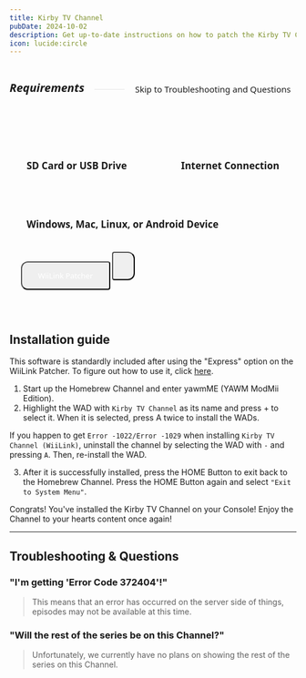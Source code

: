 ```yaml
---
title: Kirby TV Channel
pubDate: 2024-10-02
description: Get up-to-date instructions on how to patch the Kirby TV Channel!
icon: lucide:circle
---
```

<div style="display: flex; gap:8px; align-items: center;">
  <h5 style="font-family: system-ui; font-size:20px;">Requirements</h5>
  <hr style="flex-grow: 1; border: none; opacity:0.1; border-top: 2px solid var(--color); margin-left: 10px">
  <a href="#troubleshooting-questions" style="text-decoration:none;">
  <div style="font-family:system-ui; font-size:15px; padding:5px 10px; border-radius:80px; border:2px solid var(--border-color); background-color: var(--bg-color-tertiary);">Skip to Troubleshooting and Questions</div>
  </a>
</div>
<div style="display:flex; gap:13px; margin-top:10px;background-color:var(--bg-color-tertiary); border:2px solid var(--border-color); align-items:center; justify-content:space-between; padding:35px 20px 30px 20px; border-radius:12px; flex-wrap:wrap; position:relative;"><h4 style="font-size:17px; font-family:system-ui; padding:10px; border:0px solid #00000060; border-radius:8px;"><i class="fa-solid fa-sd-card"></i> SD Card or USB Drive</h4> <h4 style="font-size:17px; font-family:system-ui; padding:10px; border:0px solid #00000060; border-radius:8px;"><i class="fa-solid fa-globe"></i> Internet Connection</h4> <h4 style="font-size:17px; font-family:system-ui; padding:10px; border:0px solid #00000060; border-radius:8px;"><i class="fa-solid fa-desktop"></i> Windows, Mac, Linux, or Android Device</h4><div style="height:40px; border-radius:8px;  position:relative;">
<a href="https://github.com/WiiLink24/WiiLink24-Patcher/releases"><button type="button" style="height:50px; padding-left:28px; padding-right:28px; border-radius:12px 4px 4px 12px; color:white !important; transform:translate(0, -8px); font-family:system-ui;" class="btn1 btn btn-success"><i class="fa-solid fa-download"></i> WiiLink Patcher</button></a>
<a href="https://github.com/AyeItsHarry/WiiLinkPatcherAndroid#getting-started"><button type="button" style="height:50px; padding-left:18px; padding-right:18px; border-radius:4px 12px 12px 4px; color:white !important; transform:translate(0, -8px); font-family:system-ui;" class="btn1 btn btn-success"><i class="fa-brands fa-android"></i></button></a>
</div></div>
</br>
</br>

## Installation guide

<l class="notice info smallwidth">This software is standardly included after using the "Express" option on the WiiLink Patcher. To figure out how to use it, click <a href="/guide/install/">here</a>.</l>

1. Start up the Homebrew Channel and enter yawmME (YAWM ModMii Edition).
2. Highlight the WAD with `Kirby TV Channel` as its name and press + to select it. When it is selected, press A twice to install the WADs.

<l class="notice generic fullwidth">If you happen to get `Error -1022/Error -1029` when installing `Kirby TV Channel (WiiLink)`, uninstall the channel by selecting the WAD with `-` and pressing `A`. Then, re-install the WAD.</l>

3. After it is successfully installed, press the HOME Button to exit back to the Homebrew Channel. Press the HOME Button again and select `"Exit to System Menu"`.

<l class="notice success fullwidth">Congrats! You've installed the Kirby TV Channel on your Console! Enjoy the Channel to your hearts content once again!</l>
___
<i id="troubleshooting-questions"></i>

## Troubleshooting & Questions
### "I'm getting 'Error Code 372404'!"
> This means that an error has occurred on the server side of things, episodes may not be available at this time.

### "Will the rest of the series be on this Channel?"
> Unfortunately, we currently have no plans on showing the rest of the series on this Channel.

